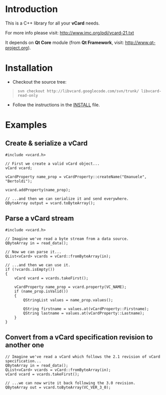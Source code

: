 # Introduction #

This is a C++ library for all your **vCard** needs.

For more info please visit: http://www.imc.org/pdi/vcard-21.txt

It depends on **Qt Core** module (from **Qt Framework**, visit: http://www.qt-project.org).

# Installation #

  * Checkout the source tree:

> ` svn checkout http://libvcard.googlecode.com/svn/trunk/ libvcard-read-only `

  * Follow the instructions in the [INSTALL](http://code.google.com/p/libvcard/source/browse/trunk/INSTALL) file.

# Examples #

## Create & serialize a vCard ##

```
#include <vcard.h>

// First we create a valid vCard object...
vCard vcard;

vCardProperty name_prop = vCardProperty::createName("Emanuele", "Bertoldi");

vcard.addProperty(name_prop);

// ...and then we can serialize it and send everywhere.
QByteArray output = vcard.toByteArray();
```

## Parse a vCard stream ##

```
#include <vcard.h>

// Imagine we've read a byte stream from a data source.
QByteArray in = read_data();

// Now we can parse it...
QList<vCard> vcards = vCard::fromByteArray(in);

// ...and then we can use it.
if (!vcards.isEmpty())
{
    vCard vcard = vcards.takeFirst();

    vCardProperty name_prop = vcard.property(VC_NAME);
    if (name_prop.isValid())
    {
        QStringList values = name_prop.values();

        QString firstname = values.at(vCardProperty::Firstname);
        QString lastname = values.at(vCardProperty::Lastname);
    }
}
```

## Convert from a vCard specification revision to another one ##

```
// Imagine we've read a vCard which follows the 2.1 revision of vCard specification...
QByteArray in = read_data();
QList<vCard> vcards = vCard::fromByteArray(in);
vCard vcard = vcards.takeFirst();

// ...we can now write it back following the 3.0 revision.
QByteArray out = vcard.toByteArray(VC_VER_3_0);
```